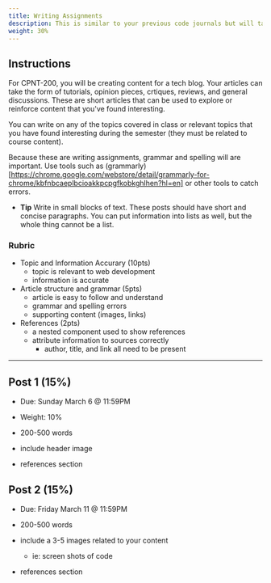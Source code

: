 ```yaml
---
title: Writing Assignments
description: This is similar to your previous code journals but will take the shape of
weight: 30%
---
```


## Instructions

For CPNT-200, you will be creating content for a tech blog. Your articles can take the form of tutorials, opinion pieces, crtiques, reviews, and general discussions. These are short articles that can be used to explore or reinforce content that you've found interesting.

You can write on any of the topics covered in class or relevant topics that you have found interesting during the semester (they must be related to course content).

Because these are writing assignments, grammar and spelling will are important. Use tools such as (grammarly)[https://chrome.google.com/webstore/detail/grammarly-for-chrome/kbfnbcaeplbcioakkpcpgfkobkghlhen?hl=en] or other tools to catch errors.

- **Tip** Write in small blocks of text. These posts should have short and concise paragraphs. You can put information into lists as well, but the whole thing cannot be a list.

### Rubric

- Topic and Information Accurary (10pts)
  - topic is relevant to web development
  - information is accurate
- Article structure and grammar (5pts)
  - article is easy to follow and understand
  - grammar and spelling errors
  - supporting content (images, links)
- References (2pts)
  - a nested component used to show references
  - attribute information to sources correctly
    - author, title, and link all need to be present

---

## Post 1 (15%)

- Due: Sunday March 6 @ 11:59PM
- Weight: 10%

- 200-500 words
- include header image
- references section

## Post 2 (15%)

- Due: Friday March 11 @ 11:59PM

- 200-500 words
- include a 3-5 images related to your content
  - ie: screen shots of code
- references section
